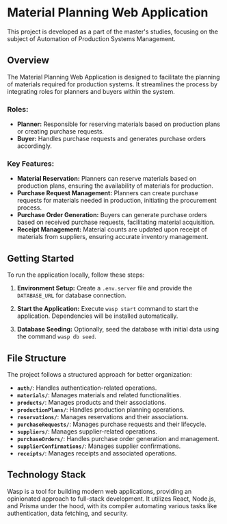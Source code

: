 # Material Planning Web Application

This project is developed as a part of the master's studies, focusing on the subject of Automation of Production Systems Management.

## Overview

The Material Planning Web Application is designed to facilitate the planning of materials required for production systems. It streamlines the process by integrating roles for planners and buyers within the system.

### Roles:

- **Planner:** Responsible for reserving materials based on production plans or creating purchase requests.
- **Buyer:** Handles purchase requests and generates purchase orders accordingly.

### Key Features:

- **Material Reservation:** Planners can reserve materials based on production plans, ensuring the availability of materials for production.
- **Purchase Request Management:** Planners can create purchase requests for materials needed in production, initiating the procurement process.
- **Purchase Order Generation:** Buyers can generate purchase orders based on received purchase requests, facilitating material acquisition.
- **Receipt Management:** Material counts are updated upon receipt of materials from suppliers, ensuring accurate inventory management.

## Getting Started

To run the application locally, follow these steps:

1. **Environment Setup:** Create a `.env.server` file and provide the `DATABASE_URL` for database connection.

2. **Start the Application:** Execute `wasp start` command to start the application. Dependencies will be installed automatically.

3. **Database Seeding:** Optionally, seed the database with initial data using the command `wasp db seed`.

## File Structure

The project follows a structured approach for better organization:

- **`auth/`**: Handles authentication-related operations.
- **`materials/`**: Manages materials and related functionalities.
- **`products/`**: Manages products and their associations.
- **`productionPlans/`**: Handles production planning operations.
- **`reservations/`**: Manages reservations and their associations.
- **`purchaseRequests/`**: Manages purchase requests and their lifecycle.
- **`suppliers/`**: Manages supplier-related operations.
- **`purchaseOrders/`**: Handles purchase order generation and management.
- **`supplierConfirmations/`**: Manages supplier confirmations.
- **`receipts/`**: Manages receipts and associated operations.

## Technology Stack

Wasp is a tool for building modern web applications, providing an opinionated approach to full-stack development. It utilizes React, Node.js, and Prisma under the hood, with its compiler automating various tasks like authentication, data fetching, and security.
